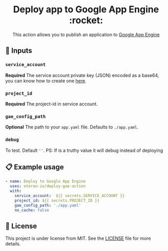 <h1 align="center">
 Deploy app to Google App Engine :rocket:
</h1>

<p align="center">This action allows you to publish an application to <a href="https://cloud.google.com/appengine/">Google App Engine</a></p>

## :ticket: Inputs

### `service_account`

**Required** The service account private key (JSON) encoded as a base64, you can know how to create one [here](https://cloud.google.com/iam/docs/creating-managing-service-account-keys).


### `project_id`

**Required** The project-id in service account.

### `gae_config_path`

**Optional** The path to your `app.yaml` file. Defaults to `./app.yaml`. 

### `debug`

To test. Default `''`. PS: If is a truthy value it will debug instead of deploying

## :clipboard: Example usage

```yaml
- name: Deploy to Google App Engine
  uses: etereo-io/deploy-gae-action
  with:
    service_account:  ${{ secrets.SERVICE_ACCOUNT }}
    project_id: ${{ secrets.PROJECT_ID }}
    gae_config_path: './app.yaml'
    no_cache: false

```

## :memo: License

This project is under license from MIT. See the [LICENSE](/LICENSE) file for more details.